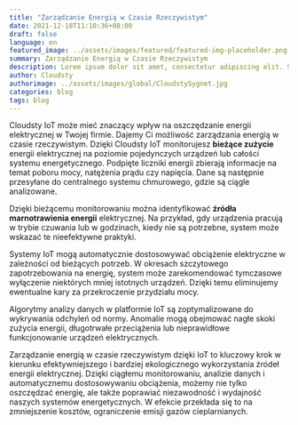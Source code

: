 ```yaml
---
title: "Zarządzanie Energią w Czasie Rzeczywistym"
date: 2021-12-18T11:10:36+08:00
draft: false
language: en
featured_image: ../assets/images/featured/featured-img-placeholder.png
summary: Zarządzanie Energią w Czasie Rzeczywistym
description: Lorem ipsum dolor sit amet, consectetur adipiscing elit. Sed cursus, odio nec venenatis lacinia, lacus lectus varius nisi, in tristique mi purus ut libero. Vestibulum vel convallis felis. Ut finibus lorem vestibulum lobortis rhoncus.
author: Cloudsty
authorimage: ../assets/images/global/CloudstySygnet.jpg
categories: blog
tags: blog
---
```


Cloudsty IoT może mieć znaczący wpływ na oszczędzanie energii elektrycznej w Twojej firmie. Dajemy Ci możliwość zarządzania energią w czasie rzeczywistym. Dzięki CIoudsty IoT monitorujesz **bieżące zużycie** energii elektrycznej na poziomie pojedynczych urządzeń lub całości systemu energetycznego. Podpięte liczniki energii zbierają informacje na temat poboru mocy, natężenia prądu czy napięcia. Dane są następnie przesyłane do centralnego systemu chmurowego, gdzie są ciągle analizowane.

Dzięki bieżącemu monitorowaniu można identyfikować **źródła marnotrawienia energii** elektrycznej. Na przykład, gdy urządzenia pracują w trybie czuwania lub w godzinach, kiedy nie są potrzebne, system może wskazać te nieefektywne praktyki.

Systemy IoT mogą automatycznie dostosowywać obciążenie elektryczne w zależności od bieżących potrzeb. W okresach szczytowego zapotrzebowania na energię, system może zarekomendować tymczasowe wyłączenie niektórych mniej istotnych urządzeń. Dzięki temu eliminujemy ewentualne kary za przekroczenie przydziału mocy.  

Algorytmy analizy danych w platformie IoT są zoptymalizowane do wykrywania odchyleń od normy. Anomalie mogą obejmować nagłe skoki zużycia energii, długotrwałe przeciążenia lub nieprawidłowe funkcjonowanie urządzeń elektrycznych.

Zarządzanie energią w czasie rzeczywistym dzięki IoT to kluczowy krok w kierunku efektywniejszego i bardziej ekologicznego wykorzystania źródeł energii elektrycznej. Dzięki ciągłemu monitorowaniu, analizie danych i automatycznemu dostosowywaniu obciążenia, możemy nie tylko oszczędzać energię, ale także poprawiać niezawodność i wydajność naszych systemów energetycznych. W efekcie przekłada się to na zmniejszenie kosztów, ograniczenie emisji gazów cieplarnianych.

